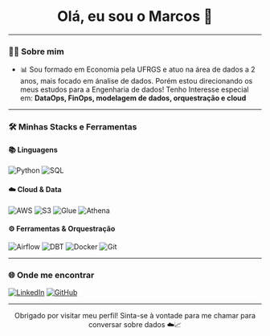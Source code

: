 <h1 align="center">Olá, eu sou o Marcos 👋</h1>

---

### 👨‍💻 Sobre mim

- 📊 Sou formado em Economia pela UFRGS e atuo na área de dados a 2 anos, mais focado em ánalise de dados. Porém estou direcionando os meus estudos para a Engenharia de dados! Tenho Interesse especial em: **DataOps, FinOps, modelagem de dados, orquestração e cloud**

---

### 🛠️ Minhas Stacks e Ferramentas

#### 📚 Linguagens
![Python](https://img.shields.io/badge/Python-3776AB?style=for-the-badge&logo=python&logoColor=white)
![SQL](https://img.shields.io/badge/SQL-4479A1?style=for-the-badge&logo=postgresql&logoColor=white)

#### ☁️ Cloud & Data
![AWS](https://img.shields.io/badge/AWS-232F3E?style=for-the-badge&logo=amazon-aws&logoColor=white)
![S3](https://img.shields.io/badge/S3-569A31?style=for-the-badge&logo=amazon-aws&logoColor=white)
![Glue](https://img.shields.io/badge/AWS_Glue-FF9900?style=for-the-badge&logo=amazon-aws&logoColor=white)
![Athena](https://img.shields.io/badge/AWS_Athena-232F3E?style=for-the-badge&logo=amazon-aws&logoColor=white)

#### ⚙️ Ferramentas & Orquestração
![Airflow](https://img.shields.io/badge/Airflow-017CEE?style=for-the-badge&logo=apache-airflow&logoColor=white)
![DBT](https://img.shields.io/badge/dbt-FF694B?style=for-the-badge&logo=dbt&logoColor=white)
![Docker](https://img.shields.io/badge/Docker-2496ED?style=for-the-badge&logo=docker&logoColor=white)
![Git](https://img.shields.io/badge/Git-F05032?style=for-the-badge&logo=git&logoColor=white)

---

### 🌐 Onde me encontrar

[![LinkedIn](https://img.shields.io/badge/-LinkedIn-0A66C2?style=for-the-badge&logo=linkedin&logoColor=white)](https://www.linkedin.com/in/seu-linkedin)
[![GitHub](https://img.shields.io/badge/GitHub-181717?style=for-the-badge&logo=github&logoColor=white)](https://github.com/Marcosj22)

---

<p align="center">
  Obrigado por visitar meu perfil! Sinta-se à vontade para me chamar para conversar sobre dados ☁️📈
</p>
